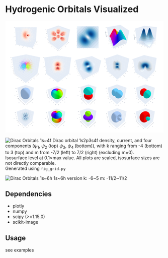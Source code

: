 # Hydrogenic Orbitals Visualized

![Hydrogenic Orbitals Visualized](assets/1.png)

![Dirac Orbitals 1s~4f](assets/dirac_f.webp)
Dirac orbital 1s2p3s4f density, current, and four components ($\psi_1$, $\psi_2$ (top) $\psi_3$, $\psi_4$ (bottom)), with k ranging from -4 (bottom) to 3 (top) and m from -7/2 (left) to 7/2 (right) (excluding m=0).  
Isosurface level at 0.1×max value. All plots are scaled, isosurface sizes are not directly comparable.  
Generated using `fig_grid.py`

![Dirac Orbitals 1s~6h](assets/dirac_h.png)
1s~6h version k: -6~5 m: -11/2~11/2

## Dependencies

- plotly
- numpy
- scipy (>=1.15.0)
- scikit-image

## Usage

see examples
